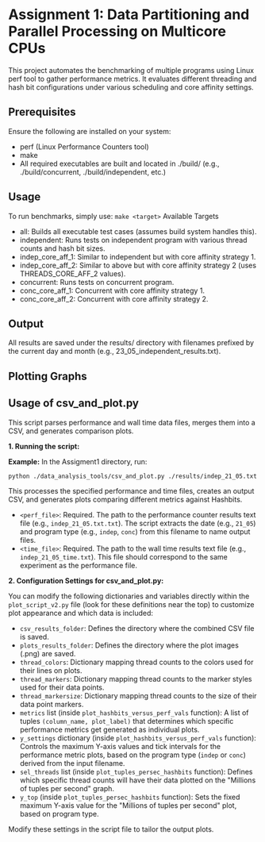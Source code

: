 # Assignment 1: Data Partitioning and Parallel Processing on Multicore CPUs

This project automates the benchmarking of multiple programs using Linux perf tool to gather performance metrics. It evaluates different threading and hash bit configurations under various scheduling and core affinity settings.

## Prerequisites
Ensure the following are installed on your system:
* perf (Linux Performance Counters tool)
* make
* All required executables are built and located in ./build/ (e.g., ./build/concurrent, ./build/independent, etc.)

## Usage
To run benchmarks, simply use:
`make <target>`
Available Targets
* all: Builds all executable test cases (assumes build system handles this).
* independent: Runs tests on independent program with various thread counts and hash bit sizes.
* indep_core_aff_1: Similar to independent but with core affinity strategy 1.
* indep_core_aff_2: Similar to above but with core affinity strategy 2 (uses THREADS_CORE_AFF_2 values).
* concurrent: Runs tests on concurrent program.
* conc_core_aff_1: Concurrent with core affinity strategy 1.
* conc_core_aff_2: Concurrent with core affinity strategy 2.

## Output

All results are saved under the results/ directory with filenames prefixed by the current day and month (e.g., 23_05_independent_results.txt).


## Plotting Graphs
## Usage of csv_and_plot.py

This script parses performance and wall time data files, merges them into a CSV, and generates comparison plots.

**1. Running the script:**

**Example:**
In the Assigment1 directory, run:
```bash
python ./data_analysis_tools/csv_and_plot.py ./results/indep_21_05.txt ./results/indep_21_05_time.txt
```

This processes the specified performance and time files, creates an output CSV, and generates plots comparing different metrics against Hashbits.
*   `<perf_file>`: Required. The path to the performance counter results text file (e.g., `indep_21_05.txt.txt`). The script extracts the date (e.g., `21_05`) and program type (e.g., `indep`, `conc`) from this filename to name output files.
*   `<time_file>`: Required. The path to the wall time results text file (e.g., `indep_21_05_time.txt`). This file should correspond to the same experiment as the performance file.

**2. Configuration Settings for csv_and_plot.py:**

You can modify the following dictionaries and variables directly within the `plot_script_v2.py` file (look for these definitions near the top) to customize plot appearance and which data is included:

*   `csv_results_folder`: Defines the directory where the combined CSV file is saved.
*   `plots_results_folder`: Defines the directory where the plot images (.png) are saved.
*   `thread_colors`: Dictionary mapping thread counts to the colors used for their lines on plots.
*   `thread_markers`: Dictionary mapping thread counts to the marker styles used for their data points.
*   `thread_markersize`: Dictionary mapping thread counts to the size of their data point markers.
*   `metrics` list (inside `plot_hashbits_versus_perf_vals` function): A list of tuples `(column_name, plot_label)` that determines which specific performance metrics get generated as individual plots.
*   `y_settings` dictionary (inside `plot_hashbits_versus_perf_vals` function): Controls the maximum Y-axis values and tick intervals for the performance metric plots, based on the program type (`indep` or `conc`) derived from the input filename.
*   `sel_threads` list (inside `plot_tuples_persec_hashbits` function): Defines which specific thread counts will have their data plotted on the "Millions of tuples per second" graph.
*   `y_top` (inside `plot_tuples_persec_hashbits` function): Sets the fixed maximum Y-axis value for the "Millions of tuples per second" plot, based on program type.

Modify these settings in the script file to tailor the output plots.